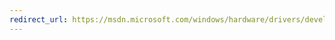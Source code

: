 ```yaml
---
redirect_url: https://msdn.microsoft.com/windows/hardware/drivers/develop/using-the-microsoft-c-runtime-with-user-mode-drivers-and-apps
---
```

